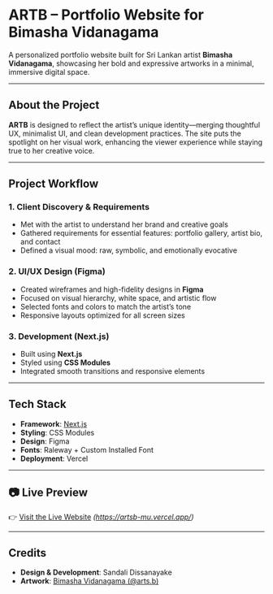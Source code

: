 # ARTB – Portfolio Website for Bimasha Vidanagama 

A personalized portfolio website built for Sri Lankan artist **Bimasha Vidanagama**, showcasing her bold and expressive artworks in a minimal, immersive digital space.

---

## About the Project

**ARTB** is designed to reflect the artist’s unique identity—merging thoughtful UX, minimalist UI, and clean development practices. The site puts the spotlight on her visual work, enhancing the viewer experience while staying true to her creative voice.

---

## Project Workflow

### 1. Client Discovery & Requirements
- Met with the artist to understand her brand and creative goals  
- Gathered requirements for essential features: portfolio gallery, artist bio, and contact  
- Defined a visual mood: raw, symbolic, and emotionally evocative

### 2. UI/UX Design (Figma)
- Created wireframes and high-fidelity designs in **Figma**  
- Focused on visual hierarchy, white space, and artistic flow  
- Selected fonts and colors to match the artist’s tone  
- Responsive layouts optimized for all screen sizes

### 3. Development (Next.js)
- Built using **Next.js**   
- Styled using **CSS Modules**  
- Integrated smooth transitions and responsive elements 

---

## Tech Stack

- **Framework**: [Next.js](https://nextjs.org)  
- **Styling**: CSS Modules  
- **Design**: Figma  
- **Fonts**: Raleway + Custom Installed Font  
- **Deployment**: Vercel

---

## 📷 Live Preview

👉 [Visit the Live Website](#) *(https://artsb-mu.vercel.app/)*

---

## Credits

- **Design & Development**: Sandali Dissanayake  
- **Artwork**: [Bimasha Vidanagama (@arts.b)](https://www.instagram.com/artsb.lk/)


